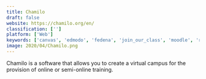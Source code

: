 ```yaml
---
title: Chamilo
draft: false 
website: https://chamilo.org/en/
classification: ['']
platform: ['Web']
keywords: ['canvas', 'edmodo', 'fedena', 'join_our_class', 'moodle', 'renweb', 'schoolmessenger', 'schoolwires', 'springshare', 'teachable', 'technolutions_slate', 'treehouse', 'typesy', 'vumingo', 'wikispaces', 'eschoolview_cms']
image: 2020/04/Chamilo.png
---
```

Chamilo is a software that allows you to create a virtual campus for the provision of online or semi-online training.